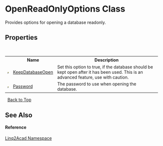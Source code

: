 # OpenReadOnlyOptions Class
 

Provides options for opening a database readonly.


## Properties
&nbsp;<table><tr><th></th><th>Name</th><th>Description</th></tr><tr><td>![Public property](media/pubproperty.gif "Public property")</td><td><a href="P_Linq2Acad_OpenReadOnlyOptions_KeepDatabaseOpen.md#OpenReadOnlyOptionsKeepDatabaseOpen-Property">KeepDatabaseOpen</a></td><td>
Set this option to true, if the database should be kept open after it has been used. This is an advanced feature, use with caution.</td></tr><tr><td>![Public property](media/pubproperty.gif "Public property")</td><td><a href="P_Linq2Acad_OpenReadOnlyOptions_Password.md#OpenReadOnlyOptionsPassword-Property">Password</a></td><td>
The password to use when opening the database.</td></tr></table>&nbsp;
<a href="#openreadonlyoptions-class">Back to Top</a>

## See Also


#### Reference
<a href="N_Linq2Acad.md#Linq2Acad-Namespace">Linq2Acad Namespace</a><br />
